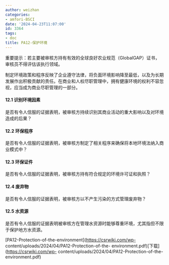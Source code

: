 ```yaml
---
author: weizhan
categories:
- amfori-BSCI
date: '2024-04-23T11:07:00'
id: 3364
tags:
- doc
title: PA12-保护环境
---
```


重要提示：若主要被审核方持有有效的全球良好农业规范（GlobalGAP）证书，审核员不得评估该执行领域。

制定环境政策和程序反映了企业遵守法律，将负面环境影响降至最低，以及为长期发展作出积极贡献的责任。在商业和人权尽职管理中，拥有健康环境的权利不容忽视，应当成为商业尽职管理的一部分。

#### 12.1 识别环境因素

是否有令人信服的证据表明，被审核方持续识别其商业活动的重大影响以及对环境造成的后果？

#### 12.2 环保程序

是否有令人信服的证据表明，被审核方制定了相关程序来确保将本地环境法纳入商业模式中？

#### 12.3 环保证件

是否有令人信服的证据表明，被审核方持有符合规定的环境许可证和执照？

#### 12.4 废弃物

是否有令人信服的证据表明，被审核方以不产生污染的方式管理废弃物？

#### 12.5 水资源

是否有令人信服的证据表明被审核方在管理水资源时能够尊重环境，尤其指但不限于保护地方水资源。

[PA12-Protection-of-the-environment](https://csrwiki.com/wp-
content/uploads/2024/04/PA12-Protection-of-the-
environment.pdf)[下载](https://csrwiki.com/wp-
content/uploads/2024/04/PA12-Protection-of-the-environment.pdf)

